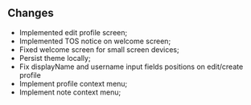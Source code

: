 ## Changes

- Implemented edit profile screen;
- Implemented TOS notice on welcome screen;
- Fixed welcome screen for small screen devices;
- Persist theme locally;
- Fix displayName and username input fields positions on edit/create profile
- Implement profile context menu;
- Implement note context menu;